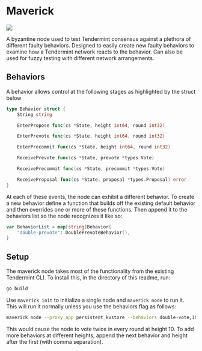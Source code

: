# Maverick

![](https://assets.rollingstone.com/assets/2015/article/tom-cruise-to-fight-drones-in-top-gun-sequel-20150629/201166/large_rect/1435581755/1401x788-Top-Gun-3.jpg)

A byzantine node used to test Tendermint consensus against a plethora of different faulty behaviors. Designed to easily create new faulty behaviors to examine how a Tendermint network reacts to the behavior. Can also be used for fuzzy testing with different network arrangements.

## Behaviors

A behavior allows control at the following stages as highlighted by the struct below

```go
type Behavior struct {
	String string

	EnterPropose func(cs *State, height int64, round int32)

	EnterPrevote func(cs *State, height int64, round int32)

	EnterPrecommit func(cs *State, height int64, round int32)

	ReceivePrevote func(cs *State, prevote *types.Vote)

	ReceivePrecommit func(cs *State, precommit *types.Vote)

	ReceiveProposal func(cs *State, proposal *types.Proposal) error
}
```

At each of these events, the node can exhibit a different behavior. To create a new behavior define a function that builds off the existing default behavior and then overrides one or more of these functions. Then append it to the behaviors list so the node recognizes it like so:

```go
var BehaviorList = map[string]Behavior{
	"double-prevote": DoublePrevoteBehavior(),
}
```

## Setup

The maverick node takes most of the functionality from the existing Tendermint CLI. To install this, in the directory of this readme, run:

```bash
go build
```

Use `maverick init` to initialize a single node and `maverick node` to run it. This will run it normally unless you use the behaviors flag as follows:

```bash
maverick node --proxy_app persistent_kvstore --behaviors double-vote,10
```

This would cause the node to vote twice in every round at height 10. To add more behaviors at different heights, append the next behavior and height after the first (with comma separation).
